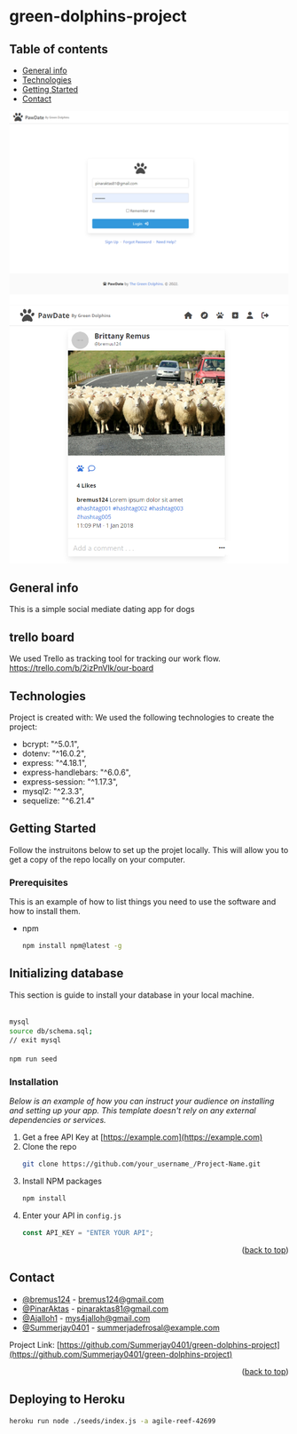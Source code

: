 # green-dolphins-project

## Table of contents

- [General info](#general-info)
- [Technologies](#technologies)
- [Getting Started](#getting-started)
- [Contact](#contact)


![Homepage.](./images/greenimg1.png)
![Homepage.](./images/greenimg2.png)



## General info

This is a simple social mediate dating app for dogs

## trello board

We used Trello as tracking tool for tracking our work flow. 
https://trello.com/b/2izPnVlk/our-board

## Technologies

Project is created with:
We used the following technologies to create the project:

- bcrypt: "^5.0.1",
- dotenv: "^16.0.2",
- express: "^4.18.1",
- express-handlebars: "^6.0.6",
- express-session: "^1.17.3",
- mysql2: "^2.3.3",
- sequelize: "^6.21.4"

<!-- GETTING STARTED -->

## Getting Started

Follow the instruitons below to set up the projet locally. This will allow you to 
get a copy of the repo locally on your computer.

### Prerequisites

This is an example of how to list things you need to use the software and how to install them.

- npm
  ```sh
  npm install npm@latest -g
  ```

## Initializing database

This section is guide to install your database in your local machine.

```sh

mysql
source db/schema.sql;
// exit mysql

npm run seed

```

### Installation

_Below is an example of how you can instruct your audience on installing and setting up your app. This template doesn't rely on any external dependencies or services._

1. Get a free API Key at [https://example.com](https://example.com)
2. Clone the repo
   ```sh
   git clone https://github.com/your_username_/Project-Name.git
   ```
3. Install NPM packages
   ```sh
   npm install
   ```
4. Enter your API in `config.js`
   ```js
   const API_KEY = "ENTER YOUR API";
   ```

<p align="right">(<a href="#general-info">back to top</a>)</p>

<!-- CONTACT -->

## Contact

- [@bremus124](https://github.com/bremus124) - bremus124@gmail.com
- [@PinarAktas](https://github.com/PinarAktas) - pinaraktas81@gmail.com
- [@Ajalloh1](https://github.com/Ajalloh1) - mys4jalloh@gmail.com
- [@Summerjay0401](https://github.com/Summerjay0401) - summerjadefrosal@example.com

Project Link: [https://github.com/Summerjay0401/green-dolphins-project](https://github.com/Summerjay0401/green-dolphins-project)

<p align="right">(<a href="#general-info">back to top</a>)</p>

## Deploying to Heroku

```sh
heroku run node ./seeds/index.js -a agile-reef-42699
```
